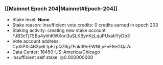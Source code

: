### [[Mainnet Epoch 204|Mainnet#Epoch-204]]
* Stake level: **None**
* Stake reason: Insufficient vote credits: 0 credits earned in epoch 203
* Staking activity: creating new stake account FJB3cTj7SBu4yhhKWXnn3uSLKBynKzLquPUxatiYyDb3
* Vote account address: CpXiPXr4B3p6LtpFzpQ7RgZFok39eEWNLpFvF8eGQa7c
* Data Center: 18450-US-America/Chicago
* Insufficient self stake: ◎0.000000000